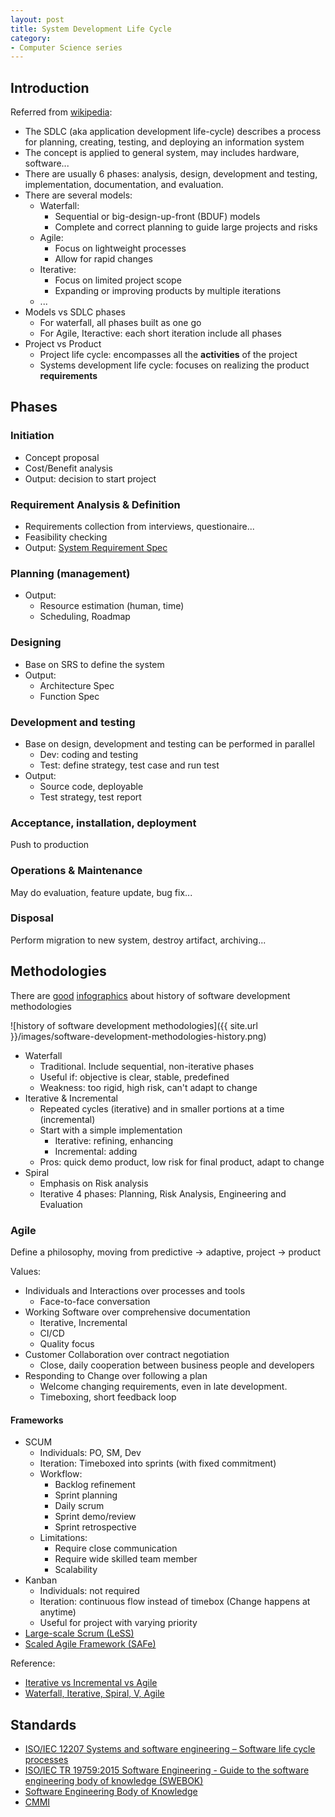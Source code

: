 ```yaml
---
layout: post
title: System Development Life Cycle
category:
- Computer Science series
---
```


## Introduction

Referred from [wikipedia](https://en.wikipedia.org/wiki/Systems_development_life_cycle):

- The SDLC (aka application development life-cycle) describes a process for planning, creating, testing,
and deploying an information system
- The concept is applied to general system, may includes hardware, software...
- There are usually 6 phases: analysis, design, development and testing, implementation, documentation,
and evaluation.
- There are several models:
  - Waterfall:
    - Sequential or big-design-up-front (BDUF) models
    - Complete and correct planning to guide large projects and risks
  - Agile:
    - Focus on lightweight processes
    - Allow for rapid changes
  - Iterative:
    - Focus on limited project scope
    - Expanding or improving products by multiple iterations
  - ...
- Models vs SDLC phases
  - For waterfall, all phases built as one go
  - For Agile, Iteractive: each short iteration include all phases
- Project vs Product
  - Project life cycle: encompasses all the **activities** of the project
  - Systems development life cycle: focuses on realizing the product **requirements**

## Phases

### Initiation

- Concept proposal
- Cost/Benefit analysis
- Output: decision to start project

### Requirement Analysis & Definition

- Requirements collection from interviews, questionaire...
- Feasibility checking
- Output: [System Requirement Spec](https://en.wikipedia.org/wiki/Software_requirements_specification)

### Planning (management)

- Output:
  - Resource estimation (human, time)
  - Scheduling, Roadmap

### Designing

- Base on SRS to define the system
- Output:
  - Architecture Spec
  - Function Spec

### Development and testing

- Base on design, development and testing can be performed in parallel
  - Dev: coding and testing
  - Test: define strategy, test case and run test
- Output:
  - Source code, deployable
  - Test strategy, test report

### Acceptance, installation, deployment

Push to production

### Operations & Maintenance

May do evaluation, feature update, bug fix...

### Disposal

Perform migration to new system, destroy artifact, archiving...

## Methodologies

There are [good](https://intetics.com/blog/a-brief-history-of-software-development-methodologies)
[infographics](https://www.hexacta.com/2018/02/05/timeline-of-software-development-methodologies/)
about history of software development methodologies

![history of software development methodologies]({{ site.url }}/images/software-development-methodologies-history.png)

- Waterfall
  - Traditional. Include sequential, non-iterative phases
  - Useful if: objective is clear, stable, predefined
  - Weakness: too rigid, high risk, can't adapt to change
- Iterative & Incremental
  - Repeated cycles (iterative) and in smaller portions at a time (incremental)
  - Start with a simple implementation
    - Iterative: refining, enhancing
    - Incremental: adding
  - Pros: quick demo product, low risk for final product, adapt to change
- Spiral
  - Emphasis on Risk analysis
  - Iterative 4 phases: Planning, Risk Analysis, Engineering and Evaluation

### Agile

Define a philosophy, moving from predictive -> adaptive, project -> product

Values:

- Individuals and Interactions over processes and tools
  - Face-to-face conversation
- Working Software over comprehensive documentation
  - Iterative, Incremental
  - CI/CD
  - Quality focus
- Customer Collaboration over contract negotiation
  - Close, daily cooperation between business people and developers
- Responding to Change over following a plan
  - Welcome changing requirements, even in late development.
  - Timeboxing, short feedback loop

#### Frameworks

- SCUM
  - Individuals: PO, SM, Dev
  - Iteration: Timeboxed into sprints (with fixed commitment)
  - Workflow:
    - Backlog refinement
    - Sprint planning
    - Daily scrum
    - Sprint demo/review
    - Sprint retrospective
  - Limitations:
    - Require close communication
    - Require wide skilled team member
    - Scalability
- Kanban
  - Individuals: not required
  - Iteration: continuous flow instead of timebox (Change happens at anytime)
  - Useful for project with varying priority
- [Large-scale Scrum (LeSS)](https://less.works/)
- [Scaled Agile Framework (SAFe)](https://www.scaledagileframework.com/)

Reference:

- [Iterative vs Incremental vs Agile](https://availagility.co.uk/2009/12/22/fidelity-the-lost-dimension-of-the-iron-triangle/)
- [Waterfall, Iterative, Spiral, V, Agile](https://medium.com/existek/sdlc-models-explained-agile-waterfall-v-shaped-iterative-spiral-e3f012f390c5)

## Standards

- [ISO/IEC 12207 Systems and software engineering – Software life cycle processes](https://en.wikipedia.org/wiki/ISO/IEC_12207)
- [ISO/IEC TR 19759:2015 Software Engineering - Guide to the software engineering body of knowledge (SWEBOK)](https://www.iso.org/standard/67604.html)
- [Software Engineering Body of Knowledge](https://en.wikipedia.org/wiki/Software_Engineering_Body_of_Knowledge)
- [CMMI](https://en.wikipedia.org/wiki/Capability_Maturity_Model_Integration)

